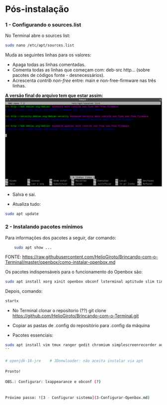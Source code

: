 # Pós-instalação

### 1 - Configurando o sources.list
No Terminal abre o sources list:

```bash
sudo nano /etc/apt/sources.list
```

Muda as seguintes linhas para os valores:

- Apaga todas as linhas comentadas.
- Comenta todas as linhas que começam com: deb-src http... (sobre pacotes de códigos fonte - desnecessários).
- Acrescenta *contrib non-free* entre: main e non-free-firmware nas três linhas.

**A versão final do arquivo tem que estar assim:**
![](imgs/sources-list.png)

- Salva e sai.

- Atualiza tudo:

```bash
sudo apt update
```

### 2 - Instalando pacotes mínimos

Para informações dos pacotes a seguir, dar comando:
```bash
	sudo apt show ...
```

FONTE: https://raw.githubusercontent.com/HelioGiroto/Brincando-com-o-Terminal/master/openbox/como-instalar-openbox.md

Os pacotes indispensáveis para o funcionamento do Openbox são:

```bash
sudo apt install xorg xinit openbox obconf lxterminal aptitude slim tint2 menu nitrogen compton thunar arandr rofi git xterm
```

Depois, comando:

```bash
startx
```

- No Terminal clonar o repositorio (??) 
	git clone https://github.com/HelioGiroto/Brincando-com-o-Terminal.git

- Copiar as pastas de .config do repositório para .config da máquina

- Pacotes essenciais: 

```bash
sudo apt install vim tmux ranger gedit chromium simplescreenrecorder audacity gcc cheese conky bc gawk sed grep lynx curl wget html-xml-utils xclip googler ffmpeg imagemagick speedtest-cli youtube-dl nmap numix-icon-theme-circle espeak mbrola gnumeric galculator abiword shotwell htop mc mupdf mpack ssmtp mplayer alpine wkhtmltopdf gpick gnome-tweaks gnome-sushi gnome-multi-writer wdiff colordiff tint2 feh fswebcam dialog jq xtrlock mate-utils pavucontrol calendar whois bsdmainutils onboard pdfgrep numlockx lxappearance vlc python3-pip mirage plank xserver-xorg-input-synaptics nodejs npm pandoc gnome-control-center mediainfo mp3info mpv xdotool youtube-dl neofetch default-jre
``

# openjdk-18-jre    # JDonwloader: não aceita instalar via apt

Pronto!

OBS.: Configurar: lxappearance e obconf (?)


Próximo passo: ![3 - Configurar sistema](3-Configurar-Openbox.md)

